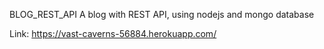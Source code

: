 BLOG_REST_API
A blog with REST API, using nodejs and mongo database

Link: https://vast-caverns-56884.herokuapp.com/
